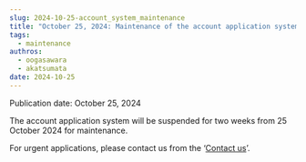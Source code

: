 ```yaml
---
slug: 2024-10-25-account_system_maintenance
title: "October 25, 2024: Maintenance of the account application system"
tags:
  - maintenance
authros:
  - oogasawara
  - akatsumata
date: 2024-10-25
---
```


Publication date: October 25, 2024

The account application system will be suspended for two weeks from 25 October 2024 for maintenance.

For urgent applications, please contact us from the ‘[Contact us](/application/reference)’.
